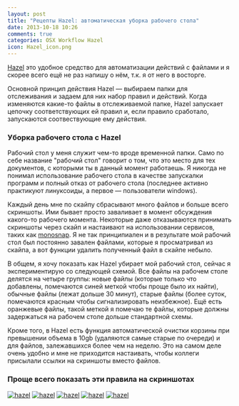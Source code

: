 ```yaml
---
layout: post
title: "Рецепты Hazel: автоматическая уборка рабочего стола"
date: 2013-10-18 10:26
comments: true
categories: OSX Workflow Hazel
icon: Hazel_icon.png
---
```

[Hazel](http://www.noodlesoft.com/hazel.php) это удобное средство для автоматизации действий с файлами и я скорее всего ещё не раз напишу о нём, т.к. я от него в восторге.

Основной принцип действия Hazel — выбираем папки для отслеживания и задаем для них набор правил и действий. Когда изменяются какие-то файлы в отслеживаемой папке, Hazel запускает цепочку соответствующих ей правил и, если правило сработало, запускаются соотвествующие ему действия.

### Уборка рабочего стола с Hazel

Рабочий стол у меня служит чем-то вроде временной папки. Само по себе название "рабочий стол" говорит о том, что это место для тех документов, с которыми ты в данный момент работаешь. Я никогда не понимал использование рабочего стола в качестве запускалки программ и полный отказ от рабочего стола (последнее активно практикуют линуксоиды, а первое — пользователи windows).

Каждый день мне по скайпу сбрасывают много файлов и больше всего скриншоты. Ими бывает просто заваливает в момент обсуждения какого-то рабочего момента. Некоторые даже отказываются принимать скриншоты через скайп и настаивают на использовании сервисов, таких как [monosnap](http://paul.elms.pro/blog/2013/04/15/sravnieniie-i-obzor-populiarnykh-oblachnykh-skrinshotierov/). Я не так принципиален и в результате мой рабочий стол был постоянно завален файлами, которые я просматривал из скайпа, а вот функции удалить полученный файл в скайпе небыло.

В общем, я хочу показать как Hazel убирает мой рабочий стол, сейчас я экспериментирую со следующей схемой. Все файлы на рабочем столе делятся на четыре группы: новые файлы (которые только что добавлены, помечаются синей меткой чтобы проще было их найти), обычные файлы (лежат дольше 30 минут), старые файлы (более суток, помечаются красным чтобы сигнализировать неизбежное). Ещё есть оранжевые файлы, такой меткой я помечаю те файлы, которые должны задержаться на рабочем столе дольше стандартной схемы.

Кроме того, в Hazel есть функция автоматической очистки корзины при превышении объема в 10gb (удаляются самые старые по очереди) и для файлов, залежавшихся более чем на неделю. Это на самом деле очень удобно и мне не приходится настаивать, чтобы коллеги присылали ссылки на скриншоты вместо файлов.
<!--more-->
### Проще всего показать эти правила на скриншотах

<a class="screenshot" href="https://www.monosnap.com/image/CCoIluBtxYcY03j6oqhSq8sML.png" rel="screenshot" title="Удаление старых файлов в корзину"><img src="https://www.monosnap.com/image/CCoIluBtxYcY03j6oqhSq8sML.png" alt="hazel" /></a>
<a class="screenshot" href="https://www.monosnap.com/image/36A2VH58Zbp1xbo9uv51HxnH7.png" rel="screenshot" title="Новые файлы"><img src="https://www.monosnap.com/image/36A2VH58Zbp1xbo9uv51HxnH7.png" alt="hazel" /></a>
<a class="screenshot" href="https://www.monosnap.com/image/jGoahTmJsud9N9FTiXnyMrfsr.png" rel="screenshot" title="Старые файлы, через 24 часа будут в корзине"><img src="https://www.monosnap.com/image/jGoahTmJsud9N9FTiXnyMrfsr.png" alt="hazel" /></a>
<a class="screenshot" href="https://www.monosnap.com/image/mXjYG40GAmE02YJnmItQxoCCF.png" rel="screenshot" title="Обычные файлы, без метки"><img src="https://www.monosnap.com/image/mXjYG40GAmE02YJnmItQxoCCF.png" alt="hazel" /></a>
<a class="screenshot" href="https://www.monosnap.com/image/BSsU5kh2E5vY8YsvouY0qYuTB.png" rel="screenshot" title="Правила очистки корзины"><img src="https://www.monosnap.com/image/BSsU5kh2E5vY8YsvouY0qYuTB.png" alt="hazel" /></a>